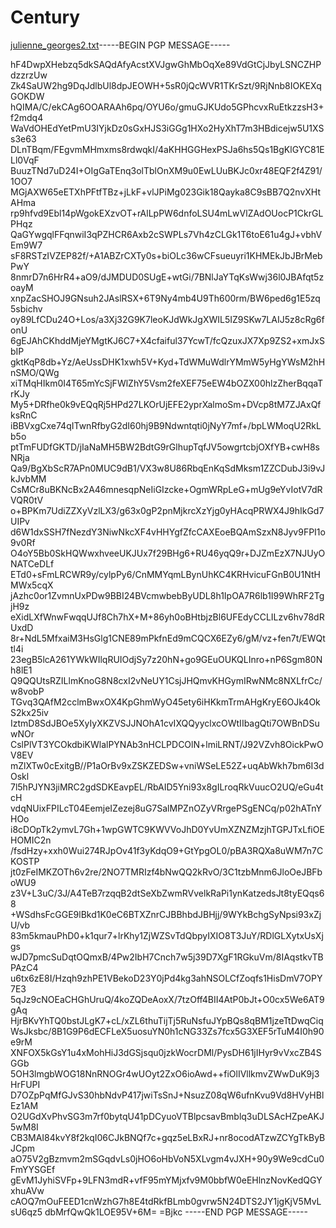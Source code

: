 # Century



[julienne_georges2.txt](https://github.com/Lieul000/Century/files/15077619/julienne_georges2.txt)-----BEGIN PGP MESSAGE-----

hF4DwpXHebzq5dkSAQdAfyAcstXVJgwGhMbOqXe89VdGtCjJbyLSNCZHPdzzrzUw
Zk4SaUW2hg9DqJdlbUl8dpJEOWH+5sR0jQcWVR1TKrSzt/9RjNnb8IOKEXqGOKDW
hQIMA/C/ekCAg6OOARAAh6pq/OYU6o/gmuGJKUdo5GPhcvxRuEtkzzsH3+f2mdq4
WaVdOHEdYetPmU3IYjkDz0sGxHJS3iGGg1HXo2HyXhT7m3HBdicejw5U1XSs3e63
DLnTBqm/FEgvmMHmxms8rdwqkI/4aKHHGGHexPSJa6hs5Qs1BgKlGYC81ELl0VqF
BuuzTNd7uD24I+OIgGaTEnq3olTblOnXM9u0EwLUuBKJc0xr48EQF2f4Z91/1OO7
MGjAXW65eETXhPFtfTBz+jLkF+vlJPiMg023Gik18Qayka8C9sBB7Q2nvXHtAHma
rp9hfvd9Ebl14pWgokEXzvOT+rAlLpPW6dnfoLSU4mLwVlZAdOUocP1CkrGLPHqz
QaGYwgqlFFqnwiI3qPZHCR6Axb2cSWPLs7Vh4zCLGk1T6toE61u4gJ+vbhVEm9W7
sF8RSTzIVZEP82f/+A1ABZrCXTy0s+biOLc36wCFsueuyri1KHMEkJbJBrMebPwY
8nmrD7n6HrR4+aO9/dJMDUD0SUgE+wtGi/7BNlJaYTqKsWwj36l0JBAfqt5zoayM
xnpZacSHOJ9GNsuh2JAslRSX+6T9Ny4mb4U9Th600rm/BW6ped6g1E5zq5sbichv
oy89LfCDu24O+Los/a3Xj32G9K7leoKJdWkJgXWIL5IZ9SKw7LAIJ5z8cRg6fonU
6gEJAhCKhddMjeYMgtKJ6C7+X4cfaiful37YcwT/fcQzuxJX7Xp9ZS2+xmJxSbIP
gktKqP8db+Yz/AeUssDHK1xwh5V+Kyd+TdWMuWdlrYMmW5yHgYWsM2hHnSMO/QWg
xiTMqHIkm0I4T65mYcSjFWlZhY5Vsm2feXEF75eEW4bOZX00hlzZherBqqaTrKJy
My5+DRfhe0k9vEQqRj5HPd27LKOrUjEFE2yprXalmoSm+DVcp8tM7ZJAxQfksRnC
iBBVxgCxe74qITwnRfbyG2dI60hj9B9Ndwntqti0jNyY7mf+/bpLWMoqU2RkLb5o
ptTmFUDfGKTD/jIaNaMH5BW2BdtG9rGlhupTqfJV5owgrtcbjOXfYB+cwH8sNRja
Qa9/BgXbScR7APn0MUC9dB1/VX3w8U86RbqEnKqSdMksm1ZZCDubJ3i9vJkJvbMM
CsMCr8uBKNcBx2A46mnesqpNeIiGIzcke+OgmWRpLeG+mUg9eYvIotV7dRVQR0tV
o+BPKm7UdiZZXyVzlLX3/g63x0gP2pnMjkrcXzYjg0yHAcqPRWX4J9hIkGd7UIPv
d6W1dxSSH7fNezdY3NiwNkcXF4vHHYgfZfcCAXEoeBQAmSzxN8Jyv9FPI1o9v0Rf
O4oY5Bb0SkHQWwxhveeUKJUx7f29BHg6+RU46yqQ9r+DJZmEzX7NJUyONATCeDLf
ETd0+sFmLRCWR9y/cylpPy6/CnMMYqmLBynUhKC4KRHvicuFGnB0U1NtHMWx5cqX
jAzhc0or1ZvmnUxPDw9BBI24BVcmwbebByUDL8h1IpOA7R6lb1I99WhRF2TgjH9z
eXidLXfWnwFwqqUJf8Ch7hX+M+86yh0oBHtbjzBl6UFEdyCCLILzv6hv78dRUxdD
8r+NdL5MfxaiM3HsGlg1CNE89mPkfnEd9mCQCX6EZy6/gM/vz+fen7t/EWQttl4i
23egB5lcA261YWkWIlqRUIOdjSy7z20hN+go9GEuOUKQLInro+nP6Sgm80Nh8lE1
Q9QQUtsRZILlmKnoG8N8cxI2vNeUY1CsjJHQmvKHGymIRwNMc8NXLfrCc/w8vobP
TGvq3QAfM2cclmBwxOX4KpGhmWyO45ety6iHKkmTrmAHgKryE6OJk4OkS2kx25iv
IztmD8SdJBOe5XyIyXKZVSJJNOhA1cvIXQQyyclxcOWtIIbagQti7OWBnDSuwNOr
CslPlVT3YCOkdbiKWlalPYNAb3nHCLPDCOlN+lmiLRNT/J92VZvh8OickPwOV8EV
mZlXTw0cExitgB//P1aOrBv9xZSKZEDSw+vniWSeLE52Z+uqAbWkh7bm6I3dOskl
7l5hPJYN3jiMRC2gdSDKEavpEL/RbAID5Yni93x8gILroqRkVuucO2UQ/eGu4tcH
vdqNUixFPILcT04EemjeIZezej8uG7SalMPZnOZyVRrgePSgENCq/p02hATnYHOo
i8cDOpTk2ymvL7Gh+1wpGWTC9KWVVoJhD0YvUmXZNZMzjhTGPJTxLfiOEHOMIC2n
/fsdHzy+xxh0Wui274RJpOv41f3yKdqO9+GtYpgOL0/pBA3RQXa8uWM7n7CKOSTP
jt0zFeIMKZOTh6v2re/2NO7TMRIzf4bNwQQ2kRvO/3C1tzbMnm6JloOeJBFboWU9
z3V+L3uC/3J/A4TeB7rzqqB2dtSeXbZwmRVvelkRaPi1ynKatzedsJt8tyEQqs68
+WSdhsFcGGE9lBkd1K0eC6BTXZnrCJBBhbdJBHjj/9WYkBchgSyNpsi93xZjU/vb
83m5kmauPhD0+k1qur7+lrKhy1ZjWZSvTdQbpyIXIO8T3JuY/RDlGLXytxUsXjgs
wJD7pmcSuDqtOQmxB/4Pw2IbH7Cnch7w5j39D7XgF1RGkuVm/8IAqstkvTBPAzC4
u6tx6zE8I/Hzqh9zhPE1VBekoD23Y0jPd4kg3ahNSOLCfZoqfs1HisDmV7OPY7E3
5qJz9cNOEaCHGhUruQ/4koZQDeAoxX/7tzOff4BII4AtP0bJt+O0cx5We6AT9gAq
HjrBKvYhTQ0bstJLgK7+cL/xZL6thuTijTj5RuNsfuJYpBQs8qBM1jzeTtDwqCiq
WsJksbc/8B1G9P6dECFLeX5uosuYN0h1cNG33Zs7fcx5G3XEF5rTuM4I0h90e9rM
XNFOX5kGsY1u4xMohHiJ3dGSjsqu0jzkWocrDMl/PysDH61jIHyr9vVxcZB4SGGb
5OH3lmgbWOG18NnRNOGr4wUOyt2ZxO6ioAwd++fiOlIVllkmvZWwDuK9j3HrFUPI
D7OZpPqMfGJvS30hbNdvP417jwiTsSnJ+NsuzZ08qW6ufnKvu9Vd8HVyHBlEz1AM
O2UGdXvPhvSG3m7rf0bytqU41pDCyuoVTBlpcsavBmblq3uDLSAcHZpeAKJ5wM8I
CB3MAI84kvY8f2kqI06CJkBNQf7c+gqz5eLBxRJ+nr8ocodATzwZCYgTkByBJCpm
aO75V2gBzmvm2mSGqdvLs0jHO6oHbVoN5XLvgm4vJXH+90y9We9cdCu0FmYYSGEf
gEvM1JyhiSVFp+9LFN3mdR+vfF95mYMjxfv9M0bbfW0eEHlnzNovKedQGYxhuAVw
cAOQ7mOuFEED1cnWzhG7h8E4tdRkfBLmb0gvrw5N24DTS2JY1jgKjV5MvLsU6qz5
dbMrfQwQk1LOE95V+6M=
=Bjkc
-----END PGP MESSAGE-----
